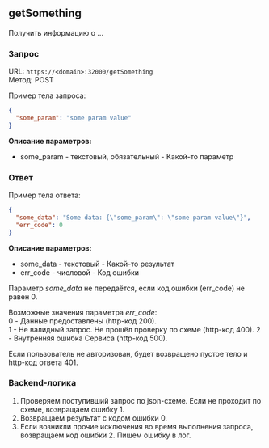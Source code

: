 ## getSomething

Получить информацию о ...

### Запрос

URL: `https://<domain>:32000/getSomething`  
Метод: POST

Пример тела запроса:

```json
{
  "some_param": "some param value"
}
```

**Описание параметров:**

* some_param - текстовый, обязательный - Какой-то параметр

### Ответ

Пример тела ответа:

```json
{
  "some_data": "Some data: {\"some_param\": \"some param value\"}",
  "err_code": 0
}
```

**Описание параметров:**

* some_data - текстовый - Какой-то результат
* err_code - числовой - Код ошибки

Параметр *some_data* не передаётся, если код ошибки (err_code) не равен 0.

Возможные значения параметра *err_code*:  
0 - Данные предоставлены (http-код 200).  
1 - Не валидный запрос. Не прошёл проверку по схеме (http-код 400). 2 - Внутренняя ошибка Сервиса (http-код 500).

Если пользователь не авторизован, будет возвращено пустое тело и http-код ответа 401.

### Backend-логика

1. Проверяем поступивший запрос по json-схеме. Если не проходит по схеме, возвращаем ошибку 1.
2. Возвращаем результат с кодом ошибки 0.
3. Если возникли прочие исключения во время выполнения запроса, возвращаем код ошибки 2. Пишем ошибку в лог.